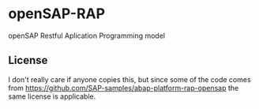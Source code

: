 # openSAP-RAP
openSAP Restful Aplication Programming model

## License
I don't really care if anyone copies this, but since some of the code comes from 
https://github.com/SAP-samples/abap-platform-rap-opensap the same license is applicable.
